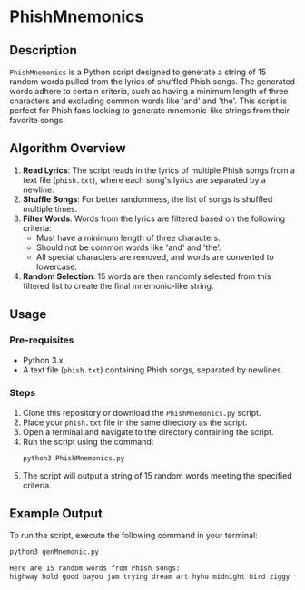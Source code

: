 # PhishMnemonics

## Description

`PhishMnemonics` is a Python script designed to generate a string of 15 random words pulled from the lyrics of shuffled Phish songs. The generated words adhere to certain criteria, such as having a minimum length of three characters and excluding common words like 'and' and 'the'. This script is perfect for Phish fans looking to generate mnemonic-like strings from their favorite songs.

## Algorithm Overview

1. **Read Lyrics**: The script reads in the lyrics of multiple Phish songs from a text file (`phish.txt`), where each song's lyrics are separated by a newline.
2. **Shuffle Songs**: For better randomness, the list of songs is shuffled multiple times.
3. **Filter Words**: Words from the lyrics are filtered based on the following criteria:
   - Must have a minimum length of three characters.
   - Should not be common words like 'and' and 'the'.
   - All special characters are removed, and words are converted to lowercase.
4. **Random Selection**: 15 words are then randomly selected from this filtered list to create the final mnemonic-like string.

## Usage

### Pre-requisites

- Python 3.x
- A text file (`phish.txt`) containing Phish songs, separated by newlines.

### Steps

1. Clone this repository or download the `PhishMnemonics.py` script.
2. Place your `phish.txt` file in the same directory as the script.
3. Open a terminal and navigate to the directory containing the script.
4. Run the script using the command:
    ```bash
    python3 PhishMnemonics.py
    ```
5. The script will output a string of 15 random words meeting the specified criteria.

## Example Output

To run the script, execute the following command in your terminal:

```bash
python3 genMnemonic.py

Here are 15 random words from Phish songs:
highway hold good bayou jam trying dream art hyhu midnight bird ziggy free blue stardust
```
